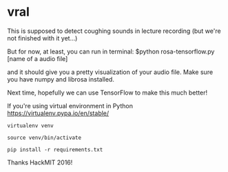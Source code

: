 # vral
This is supposed to detect coughing sounds in lecture recording (but we're not finished with it yet...)

But for now, at least, you can run in terminal: $python rosa-tensorflow.py [name of a audio file]

and it should give you a pretty visualization of your audio file. Make sure you have numpy and librosa installed.


Next time, hopefully we can use TensorFlow to make this much better!


If you're using virtual environment in Python
https://virtualenv.pypa.io/en/stable/

`virtualenv venv`

`source venv/bin/activate`

`pip install -r requirements.txt`


Thanks HackMIT 2016!